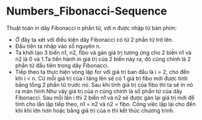 # Numbers_Fibonacci-Sequence

Thuật toán in dãy Fibonacci n phần tử, với n được nhập từ bàn phím:
- Ở đây ta xét với điều kiện dãy Fibonacci có từ 2 phần tử trở lên.
- Đầu tiên ta nhập vào số nguyên n.
- Ta khởi tạo 3 biến n1, n2, fibo và gán giá trị tương ứng cho 2 biến n1 và n2 là 0 và 1.Ta tiến hành in giá trị của 2 biến này ra, đó cũng chính là 2 phần tử đầu tiên trong dãy Fibonacci.
- Tiếp theo ta thực hiện vòng lặp for với giá trị ban đầu là i = 2, cho đến khi i < n. Cứ mỗi giá trị của i tăng lên sẽ có 1 giá trị fibo mới được tính bằng tổng 2 phần tử trước nó. Sau khi tính giá trị của fibo thì ta sẽ in nó ra màn hình.Như vậy giá trị của n cũng chính là số phần tử của dãy Fibonacci.
Sau mỗi lần i thì 2 biến n1 và n2 sẽ được gán lại giá trị mới để tính cho lần lặp tiếp theo, n1 = n2 và n2 = fibo. 
Công việc lặp lại cho đến khi khi lớn hơn hoặc bằng giá trị của n thì kết thúc chương trình.


